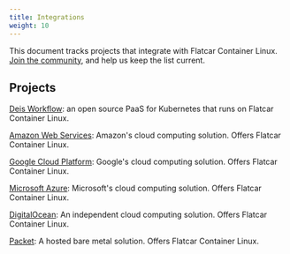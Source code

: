 ```yaml
---
title: Integrations
weight: 10
---
```


This document tracks projects that integrate with Flatcar Container Linux. [Join the community](https://github.com/coreos/docs/), and help us keep the list current.

## Projects

[Deis Workflow](https://deis.com/workflow/): an open source PaaS for Kubernetes that runs on Flatcar Container Linux.

[Amazon Web Services](https://aws.amazon.com/marketplace/pp/B01H62FDJM): Amazon's cloud computing solution. Offers Flatcar Container Linux.

[Google Cloud Platform](https://cloud.google.com/compute/docs/images#os-compute-support): Google's cloud computing solution. Offers Flatcar Container Linux.

[Microsoft Azure](https://azuremarketplace.microsoft.com/en-us/marketplace/apps/category/compute?subcategories=operating-systems&page=1#): Microsoft's cloud computing solution. Offers Flatcar Container Linux.

[DigitalOcean](https://www.digitalocean.com/products/linux-distribution/coreos/): An independent cloud computing solution. Offers Flatcar Container Linux.

[Packet](https://www.packet.net/promo/coreos/): A hosted bare metal solution. Offers Flatcar Container Linux.
